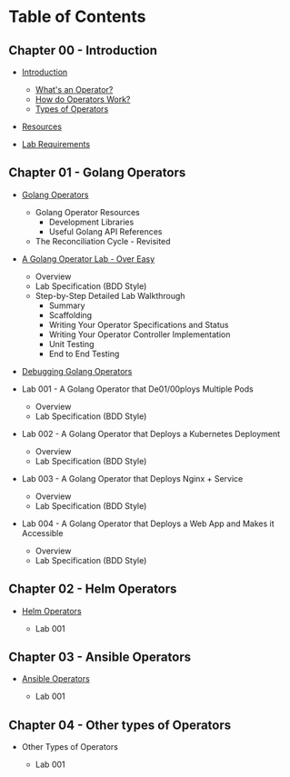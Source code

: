 # Table of Contents

## Chapter 00 - Introduction

- [Introduction](01/01-introduction.md)
  - [What's an Operator?](01/01-introduction.md#whats-an-operator)
  - [How do Operators Work?](01/01-introduction.md#how-do-operators-work)
  - [Types of Operators](01/01-introduction.md#types-of-operators)

- [Resources](01/02-resources.md)

- [Lab Requirements](01/03-lab-requirements.md)

## Chapter 01 - Golang Operators

- [Golang Operators](02/01-golang-operators-overview.md)
  - Golang Operator Resources
    - Development Libraries
    - Useful Golang API References
  - The Reconciliation Cycle - Revisited
    
- [A Golang Operator Lab - Over Easy](02/02-a-golang-operator-over-easy.md)
  - Overview
  - Lab Specification (BDD Style)
  - Step-by-Step Detailed Lab Walkthrough
    - Summary
    - Scaffolding
    - Writing Your Operator Specifications and Status
    - Writing Your Operator Controller Implementation
    - Unit Testing
    - End to End Testing

- [Debugging Golang Operators](02/03-debugging-golang-operators.md)

- Lab 001 - A Golang Operator that De01/00ploys Multiple Pods
  - Overview
  - Lab Specification (BDD Style)

- Lab 002 - A Golang Operator that Deploys a Kubernetes Deployment
  - Overview
  - Lab Specification (BDD Style)

- Lab 003 - A Golang Operator that Deploys Nginx + Service
  - Overview
  - Lab Specification (BDD Style)

- Lab 004 - A Golang Operator that Deploys a Web App and Makes it 
Accessible
  - Overview
  - Lab Specification (BDD Style)

## Chapter 02 - Helm Operators

- [Helm Operators](03/01-helm-operators.md)

  - Lab 001

## Chapter 03 - Ansible Operators

- [Ansible Operators](04/01-ansible-operators.md)

  - Lab 001

## Chapter 04 - Other types of  Operators

- Other Types of Operators

  - Lab 001